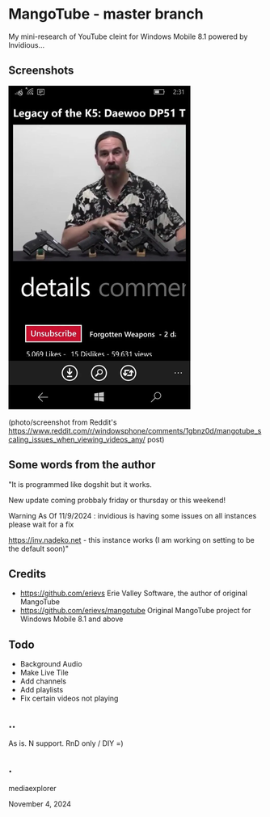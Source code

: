# MangoTube - master branch

My mini-research of YouTube cleint for Windows Mobile 8.1 powered by Invidious...

## Screenshots
![](Images/mangotube.png)

(photo/screenshot from Reddit's https://www.reddit.com/r/windowsphone/comments/1gbnz0d/mangotube_scaling_issues_when_viewing_videos_any/ post)

## Some words from the author

"It is programmed like dogshit but it works.

New update coming probbaly friday or thursday or this weekend! 

Warning As Of 11/9/2024 : invidious is having some issues on all instances please wait for a fix

https://inv.nadeko.net - this instance works (I am working on setting to be the default soon)"


## Credits
- https://github.com/erievs Erie Valley Software, the author of original MangoTube 
- https://github.com/erievs/mangotube Original MangoTube project for Windows Mobile 8.1 and above

## Todo
- Background Audio
- Make Live Tile
- Add channels
- Add playlists
- Fix certain videos not playing

## ..
As is. N support. RnD only / DIY =)

## .
mediaexplorer

November 4, 2024